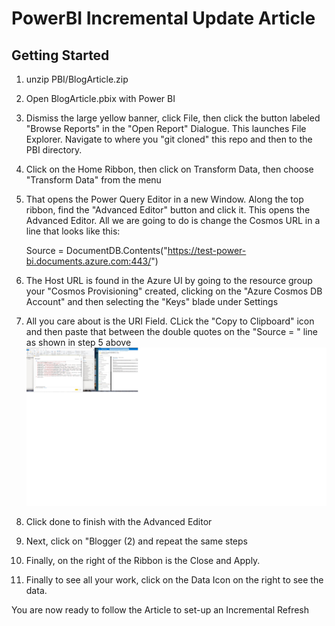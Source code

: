 # PowerBI Incremental Update Article

## Getting Started

1. unzip PBI/BlogArticle.zip
2. Open BlogArticle.pbix with Power BI
3. Dismiss the large yellow banner, click File, then click the button labeled "Browse Reports" in the "Open Report" Dialogue.  This launches File Explorer.  Navigate to where you "git cloned" this repo and then to the PBI directory.
4. Click on the Home Ribbon, then click on Transform Data, then choose "Transform Data" from the menu
5. That opens the Power Query Editor in a new Window.  Along the top ribbon, find the "Advanced Editor" button and click it.  This opens the Advanced Editor.  All we are going to do is change the Cosmos URL in a line that looks like this:

     Source = DocumentDB.Contents("https://test-power-bi.documents.azure.com:443/")

6. The Host URL is found in the Azure UI by going to the resource group your "Cosmos Provisioning" created, clicking on the "Azure Cosmos DB Account" and then selecting the "Keys" blade under Settings
7. All you care about is the URI Field. CLick the "Copy to Clipboard" icon and then paste that between the double quotes on the "Source = " line as shown in step 5 above
 ![Load Data](https://github.com/johndohoneyjr/PowerBI-Incremental-update-article/blob/main/images/load-pbi.jpg "data load")
8. Click done to finish with the Advanced Editor
9. Next, click on "Blogger (2) and repeat the same steps
10. Finally, on the right of the Ribbon is the Close and Apply.
11. Finally to see all your work, click on the Data Icon on the right to see the data.

You are now ready to follow the Article to set-up an Incremental Refresh
